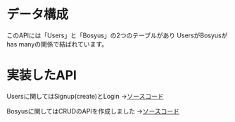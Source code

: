 # データ構成
このAPIには「Users」と「Bosyus」の2つのテーブルがあり
UsersがBosyusがhas manyの関係で結ばれています。

# 実装したAPI
Usersに関してはSignup(create)とLogin →[ソースコード](https://github.com/SakagamiKazuto/golang_api/blob/main/handler/auth.go)

Bosyusに関してはCRUDのAPIを作成しました →[ソースコード](https://github.com/SakagamiKazuto/golang_api/blob/main/handler/handler.go)

[](https://golang-api-portfolio.herokuapp.com/swagger/index.html)
